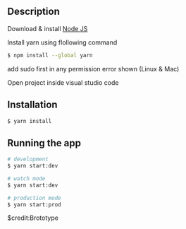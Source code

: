 ## Description

Download & install [Node JS](https://nodejs.org/en/)

Install yarn using flollowing command

```bash
$ npm install --global yarn
```

add sudo first in any permission error shown (Linux & Mac)

Open project inside visual studio code
## Installation

```bash
$ yarn install
```

## Running the app

```bash
# development
$ yarn start:dev

# watch mode
$ yarn start:dev

# production mode
$ yarn start:prod
```


$credit:Brototype
